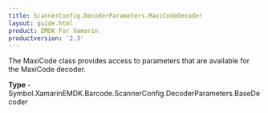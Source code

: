```yaml
---
title: ScannerConfig.DecoderParameters.MaxiCodeDecoder
layout: guide.html 
product: EMDK For Xamarin 
productversion: '2.3' 
---
```

The MaxiCode class provides access to parameters that are available for the MaxiCode decoder.

**Type** - Symbol.XamarinEMDK.Barcode.ScannerConfig.DecoderParameters.BaseDecoder



